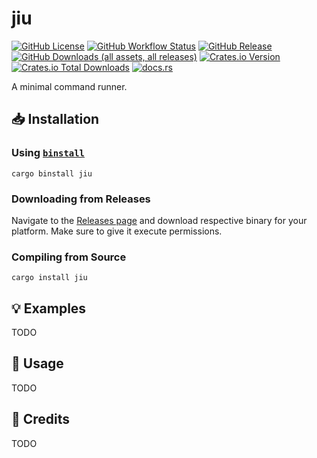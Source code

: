 # jiu

[![GitHub License](https://img.shields.io/github/license/PRO-2684/jiu?logo=opensourceinitiative)](https://github.com/PRO-2684/jiu/blob/main/LICENSE)
[![GitHub Workflow Status](https://img.shields.io/github/actions/workflow/status/PRO-2684/jiu/release.yml?logo=githubactions)](https://github.com/PRO-2684/jiu/blob/main/.github/workflows/release.yml)
[![GitHub Release](https://img.shields.io/github/v/release/PRO-2684/jiu?logo=githubactions)](https://github.com/PRO-2684/jiu/releases)
[![GitHub Downloads (all assets, all releases)](https://img.shields.io/github/downloads/PRO-2684/jiu/total?logo=github)](https://github.com/PRO-2684/jiu/releases)
[![Crates.io Version](https://img.shields.io/crates/v/jiu?logo=rust)](https://crates.io/crates/jiu)
[![Crates.io Total Downloads](https://img.shields.io/crates/d/jiu?logo=rust)](https://crates.io/crates/jiu)
[![docs.rs](https://img.shields.io/docsrs/jiu?logo=rust)](https://docs.rs/jiu)

A minimal command runner.

## 📥 Installation

### Using [`binstall`](https://github.com/cargo-bins/cargo-binstall)

```shell
cargo binstall jiu
```

### Downloading from Releases

Navigate to the [Releases page](https://github.com/PRO-2684/jiu/releases) and download respective binary for your platform. Make sure to give it execute permissions.

### Compiling from Source

```shell
cargo install jiu
```

## 💡 Examples

TODO

## 📖 Usage

TODO

## 🎉 Credits

TODO

